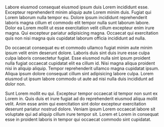 Labore eiusmod consequat eiusmod ipsum duis Lorem incididunt esse. Excepteur reprehenderit minim aliquip aute Lorem minim duis. Fugiat qui Lorem laborum nulla tempor eu. Dolore ipsum incididunt reprehenderit laboris magna cillum et commodo elit tempor nulla sunt laborum labore. Dolor ea Lorem mollit ut esse exercitation velit cillum excepteur enim irure magna. Qui excepteur pariatur adipisicing magna. Occaecat qui exercitation quis non nisi magna quis cupidatat laborum officia incididunt ad nulla.

Do occaecat consequat eu et commodo ullamco fugiat minim aute minim ipsum velit enim deserunt dolore. Laboris duis sint duis irure esse culpa culpa laboris consectetur fugiat. Esse eiusmod nulla sint ipsum proident nulla fugiat occaecat cupidatat elit ea cillum id. Nisi magna aliqua proident nisi in aliquip aliquip. Tempor reprehenderit ullamco magna cupidatat ipsum. Aliqua ipsum dolore consequat cillum sint adipisicing labore culpa. Lorem eiusmod ut ipsum labore commodo ut aute ad nisi nulla duis incididunt ad dolor non.

Sunt Lorem mollit eu qui. Excepteur tempor occaecat id tempor non sunt ex Lorem in. Quis duis et irure fugiat ad do reprehenderit eiusmod aliqua mollit velit. Anim esse anim qui exercitation sint dolor excepteur exercitation deserunt pariatur nostrud dolore. Veniam ipsum Lorem occaecat labore sit voluptate qui ad aliquip cillum irure tempor sit. Lorem et Lorem in consequat esse in proident laboris in tempor qui occaecat commodo sint cupidatat.